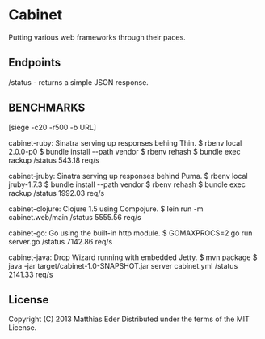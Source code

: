 # Cabinet

Putting various web frameworks through their paces.

## Endpoints
/status - returns a simple JSON response.


## BENCHMARKS
[siege -c20 -r500 -b URL]

cabinet-ruby:
Sinatra serving up responses behing Thin.
  $ rbenv local 2.0.0-p0
  $ bundle install --path vendor
  $ rbenv rehash
  $ bundle exec rackup
  /status 543.18 req/s 

cabinet-jruby:
Sinatra serving up responses behind Puma.
  $ rbenv local jruby-1.7.3
  $ bundle install --path vendor
  $ rbenv rehash
  $ bundle exec rackup
  /status 1992.03 req/s

cabinet-clojure:
Clojure 1.5 using Compojure.
  $ lein run -m cabinet.web/main
  /status 5555.56 req/s

cabinet-go:
  Go using the built-in http module.
  $ GOMAXPROCS=2 go run server.go
  /status 7142.86 req/s

cabinet-java:
  Drop Wizard running with embedded Jetty.
  $ mvn package
  $ java -jar target/cabinet-1.0-SNAPSHOT.jar server cabinet.yml
  /status 2141.33 req/s


## License
Copyright (C) 2013 Matthias Eder
Distributed under the terms of the MIT License.
